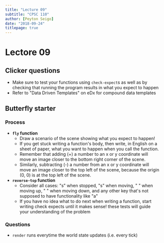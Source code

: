 ```yaml
---
title: "Lecture 09"
subtitle: "CPSC 110"
author: [Peyton Seigo]
date: "2018-09-24"
titlepage: true
---
```


# Lectore 09

## Clicker questions

- Make sure to test your functions using `check-expect`s as well as by checking that running the program results in what you expect to happen
- Refer to "Data Driven Templates" on eDx for compound data templates

## Butterfly starter

### Process

- **`fly` function**
  - Draw a scenario of the scene showing what you expect to happen!
  - If you get stuck writing a function's body, then write, in English on a sheet of paper, what you want to happen when you call the function.
  - Remember that adding (+) a number to an x or y coordinate will move an image closer to the bottom right corner of the scene.
  - Similarly, subtracting (-) a number from an x or y coordinate will move an image closer to the top left of the scene, because the origin (0, 0) is at the top left of the scene.
- **`reverse-top` function**
  - Consider all cases: "s" when stopped, "s" when moving, " " when moving up, " " when moving down, and any other key that's not supposed to have functionality like "a"
  - If you have no idea what to do next when writing a function, start writing check expects until it makes sense! these tests will guide your understanding of the problem

### Questions

- `render` runs everytime the world state updates (i.e. every tick)

